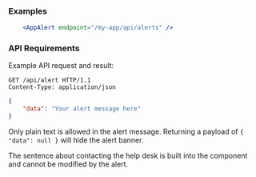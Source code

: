 
### Examples

```jsx
    <AppAlert endpoint="/my-app/api/alerts" />
```

### API Requirements

Example API request and result:

```text
GET /api/alert HTTP/1.1
Content-Type: application/json
```

```json
{
    "data": "Your alert message here"
}
```

Only plain text is allowed in the alert message. Returning a payload of `{ "data": null }` will hide the alert banner.

The sentence about contacting the help desk is built into the component and cannot be modified by the alert.
